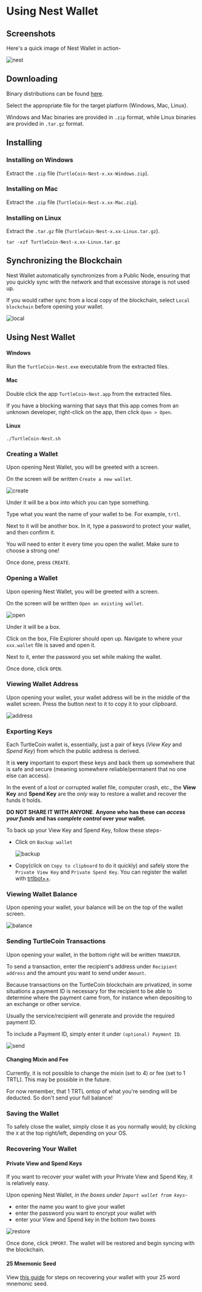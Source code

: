 # Using Nest Wallet

## Screenshots

Here's a quick image of Nest Wallet in action-

![nest](images/screenshot_nest.png)	

## Downloading

Binary distributions can be found [here](https://github.com/turtlecoin/turtle-wallet-go/releases/latest).

Select the appropriate file for the target platform (Windows, Mac, Linux). 

Windows and Mac binaries are provided in `.zip` format, while Linux binaries are provided in `.tar.gz` format.

## Installing

### Installing on Windows

Extract the `.zip` file (`TurtleCoin-Nest-x.xx-Windows.zip`).

### Installing on Mac

Extract the `.zip` file (`TurtleCoin-Nest-x.xx-Mac.zip`).

### Installing on Linux

Extract the `.tar.gz` file (`TurtleCoin-Nest-x.xx-Linux.tar.gz`).

```
tar -xzf TurtleCoin-Nest-x.xx-Linux.tar.gz
```



## Synchronizing the Blockchain

Nest Wallet automatically synchronizes from a Public Node, ensuring that you quickly sync with the network and that excessive storage is not used up.

If you would rather sync from a local copy of the blockchain, select `Local blockchain` before opening your wallet.

![local](images/nest_localsync.png)

## Using Nest Wallet

#### Windows

Run the `TurtleCoin-Nest.exe` executable from the extracted files.

#### Mac

Double click the app `TurtleCoin-Nest.app` from the extracted files.

If you have a blocking warning that says that this app comes from an unknown developer, right-click on the app, then click `Open > Open`.

#### Linux

```
./TurtleCoin-Nest.sh
```

### Creating a Wallet

Upon opening Nest Wallet, you will be greeted with a screen.

On the screen will be written `Create a new wallet`.

![create](images/nest_make.png)

Under it will be a box into which you can type something.

Type what you want the name of your wallet to be. For example, `trtl`.



Next to it will be another box. In it, type a password to protect your wallet, and then confirm it.

 You will need to enter it every time you open the wallet. Make sure to choose a strong one! 

Once done, press `CREATE`.

### Opening a Wallet

Upon opening Nest Wallet, you will be greeted with a screen.

On the screen will be written `Open an existing wallet`.

![open](images/nest_open.png)

Under it will be a box.

Click on the box, File Explorer should open up. Navigate to where your `xxx.wallet` file is saved and open it.

Next to it, enter the password you set while making the wallet.

Once done, click `OPEN`.

### Viewing Wallet Address

Upon opening your wallet, your wallet address will be in the middle of the wallet screen. Press the button next to it to copy it to your clipboard.

![address](images/nest-address.png)

### Exporting Keys

Each TurtleCoin  wallet is, essentially, just a pair of keys (*View Key* and *Spend Key*) from which the public address is derived.

It is **very** important to export these keys and back them up somewhere that is safe and secure (meaning somewhere reliable/permanent that no one else can access).

 In the event of a lost or corrupted wallet file, computer crash, etc., the **View Key** and **Spend Key** are the *only* way to restore a wallet and recover the funds it holds. 

**DO NOT SHARE IT WITH ANYONE**. **Anyone who has these can *access your funds* and has *complete control* over your wallet.**

To back up your View Key and Spend Key, follow these steps-

* Click on `Backup wallet`

  ![backup](images/nest-backup.png)

* Copy(click on `Copy to clipboard` to do it quickly) and safely store the `Private View Key` and `Private Spend Key`. You can register the wallet with [trtlbot++](guides/Using-trtlbot-plus-plus#registering-your-wallet).

### Viewing Wallet Balance

Upon opening your wallet, your balance will be on the top of the wallet screen.

![balance](images/nest-balance.png)

### Sending TurtleCoin Transactions

Upon opening your wallet, in the bottom right will be written `TRANSFER`.

To send a transaction, enter the recipient's address under `Recipient address`	and the amount you want to send under `Amount`.

Because transactions on the TurtleCoin blockchain are privatized, in 
some situations a payment ID is necessary for the recipient to be able 
to determine where the payment came from, for instance when depositing 
to an exchange or other service.

Usually the service/recipient will generate and provide the required payment ID.

To include a Payment ID, simply enter it under `(optional) Payment ID`.

![send](images/nest-tx.png)

#### Changing Mixin and Fee

Currently, it is not possible to change the mixin (set to 4) or fee (set to 1 TRTL). This may be possible in the future. 

For now remember, that 1 TRTL ontop of what you're sending will be deducted. So don't send your full balance!

 ### Saving the Wallet

To safely close the wallet, simply close it as you normally would; by clicking the `X` at the top right/left, depending on your OS.

### Recovering Your Wallet

#### Private View and Spend Keys

If you want to recover your wallet with your Private View and Spend Key, it is relatively easy.

Upon opening Nest Wallet, *in the boxes under `Import wallet from keys`*-

* enter the name you want to give your wallet
* enter the password you want to encrypt your wallet with
* enter your View and Spend key in the bottom two boxes

![restore](images/nest-recover.png)

Once done, click `IMPORT`. The wallet will be restored and begin syncing with the blockchain.

#### 25 Mnemonic Seed

View [this guide](Recovering-your-Wallet#25-nest-wallet) for steps on recovering your wallet with your 25 word mnemonic seed.
